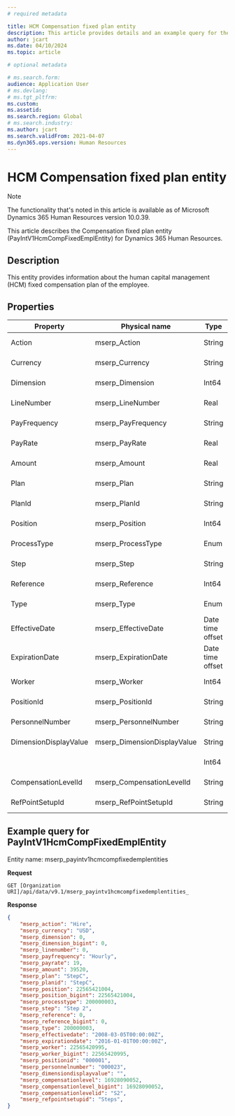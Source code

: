 ```yaml
---
# required metadata

title: HCM Compensation fixed plan entity
description: This article provides details and an example query for the PayIntV1HcmCompFixedEmplEntity in Microsoft Dynamics 365 Human Resources.
author: jcart
ms.date: 04/10/2024
ms.topic: article

# optional metadata

# ms.search.form: 
audience: Application User
# ms.devlang: 
# ms.tgt_pltfrm: 
ms.custom: 
ms.assetid: 
ms.search.region: Global
# ms.search.industry: 
ms.author: jcart
ms.search.validFrom: 2021-04-07
ms.dyn365.ops.version: Human Resources
---
```


# HCM Compensation fixed plan entity

> [!NOTE]
> The functionality that's noted in this article is available as of Microsoft Dynamics 365 Human Resources version 10.0.39.

This article describes the Compensation fixed plan entity (PayIntV1HcmCompFixedEmplEntity) for Dynamics 365 Human Resources.

## Description

This entity provides information about the human capital management (HCM) fixed compensation plan of the employee.

## Properties

| Property | Physical name | Type | Use | 
|---|---|---|---|
| Action | mserp\_Action| String | Read-only |
| Currency | mserp\_Currency | String | Read-only |
| Dimension | mserp\_Dimension | Int64 | Read-only |
| LineNumber | mserp\_LineNumber | Real | Read-only |
| PayFrequency | mserp\_PayFrequency | String | Read-only |
| PayRate | mserp\_PayRate | Real | Read-only |
| Amount | mserp\_Amount | Real | Read-only |
| Plan | mserp\_Plan | String | Read-only |
| PlanId | mserp\_PlanId | String | Read-only |
| Position | mserp\_Position | Int64 | Read-only |
| ProcessType | mserp\_ProcessType | Enum | Read-only |
| Step | mserp\_Step | String | Read-only |
| Reference | mserp\_Reference | Int64 | Read-only |
| Type | mserp\_Type | Enum | Read-only |
| EffectiveDate | mserp\_EffectiveDate | Date time offset | Read-only |
| ExpirationDate | mserp\_ExpirationDate | Date time offset | Read-only |
| Worker | mserp\_Worker | Int64 | Read-only |
| PositionId | mserp\_PositionId | String | Read-only |
| PersonnelNumber | mserp\_PersonnelNumber | String | Read-only |
| DimensionDisplayValue | mserp_DimensionDisplayValue | String | Read-only |
| | | Int64 | Read-only |
| CompensationLevelId | mserp_CompensationLevelId | String | Read-only |
| RefPointSetupId | mserp_RefPointSetupId | String | Read-only |

## Example query for PayIntV1HcmCompFixedEmplEntity

Entity name: mserp\_payintv1hcmcompfixedemplentities

**Request**

```HTTP
GET [Organization URI]/api/data/v9.1/mserp_payintv1hcmcompfixedemplentities_
```

**Response**

```JSON
{  
    "mserp_action": "Hire",  
    "mserp_currency": "USD",  
    "mserp_dimension": 0,  
    "mserp_dimension_bigint": 0,  
    "mserp_linenumber": 0,  
    "mserp_payfrequency": "Hourly",  
    "mserp_payrate": 19,  
    "mserp_amount": 39520,  
    "mserp_plan": "StepC",  
    "mserp_planid": "StepC",  
    "mserp_position": 22565421004,  
    "mserp_position_bigint": 22565421004,  
    "mserp_processtype": 200000003,  
    "mserp_step": "Step 2",  
    "mserp_reference": 0,  
    "mserp_reference_bigint": 0,  
    "mserp_type": 200000003,  
    "mserp_effectivedate": "2008-03-05T00:00:00Z",  
    "mserp_expirationdate": "2016-01-01T00:00:00Z",  
    "mserp_worker": 22565420995,  
    "mserp_worker_bigint": 22565420995,  
    "mserp_positionid": "000001",  
    "mserp_personnelnumber": "000023",  
    "mserp_dimensiondisplayvalue": "",  
    "mserp_compensationlevel": 16928090052,  
    "mserp_compensationlevel_bigint": 16928090052,  
    "mserp_compensationlevelid": "S2",  
    "mserp_refpointsetupid": "Steps",  
}
```
